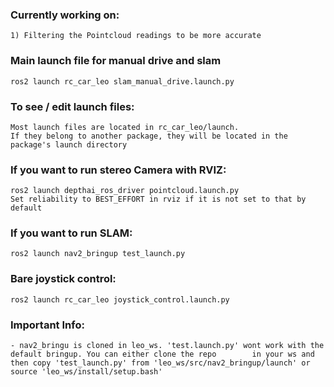 ### Currently working on:
```
1) Filtering the Pointcloud readings to be more accurate
```
### Main launch file for manual drive and slam
```
ros2 launch rc_car_leo slam_manual_drive.launch.py
```
### To see / edit launch files:
```
Most launch files are located in rc_car_leo/launch. 
If they belong to another package, they will be located in the package's launch directory
```
### If you want to run stereo Camera with RVIZ:
```
ros2 launch depthai_ros_driver pointcloud.launch.py
Set reliability to BEST_EFFORT in rviz if it is not set to that by default
```

### If you want to run SLAM:
```
ros2 launch nav2_bringup test_launch.py
```
### Bare joystick control:
```
ros2 launch rc_car_leo joystick_control.launch.py
```

### Important Info:
```
- nav2_bringu is cloned in leo_ws. 'test.launch.py' wont work with the default bringup. You can either clone the repo 		 in your ws and then copy 'test_launch.py' from 'leo_ws/src/nav2_bringup/launch' or source 'leo_ws/install/setup.bash'
```

